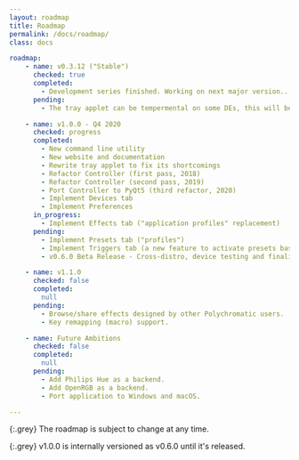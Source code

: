```yaml
---
layout: roadmap
title: Roadmap
permalink: /docs/roadmap/
class: docs

roadmap:
    - name: v0.3.12 ("Stable")
      checked: true
      completed:
        - Development series finished. Working on next major version...
      pending:
        - The tray applet can be tempermental on some DEs, this will be addressed in next version.

    - name: v1.0.0 - Q4 2020
      checked: progress
      completed:
        - New command line utility
        - New website and documentation
        - Rewrite tray applet to fix its shortcomings
        - Refactor Controller (first pass, 2018)
        - Refactor Controller (second pass, 2019)
        - Port Controller to PyQt5 (third refactor, 2020)
        - Implement Devices tab
        - Implement Preferences
      in_progress:
        - Implement Effects tab ("application profiles" replacement)
      pending:
        - Implement Presets tab ("profiles")
        - Implement Triggers tab (a new feature to activate presets based on events, such as session login)
        - v0.6.0 Beta Release - Cross-distro, device testing and finalizing documentation

    - name: v1.1.0
      checked: false
      completed:
        null
      pending:
        - Browse/share effects designed by other Polychromatic users.
        - Key remapping (macro) support.

    - name: Future Ambitions
      checked: false
      completed:
        null
      pending:
        - Add Philips Hue as a backend.
        - Add OpenRGB as a backend.
        - Port application to Windows and macOS.

---
```


{:.grey}
The roadmap is subject to change at any time.

{:.grey}
v1.0.0 is internally versioned as v0.6.0 until it's released.
